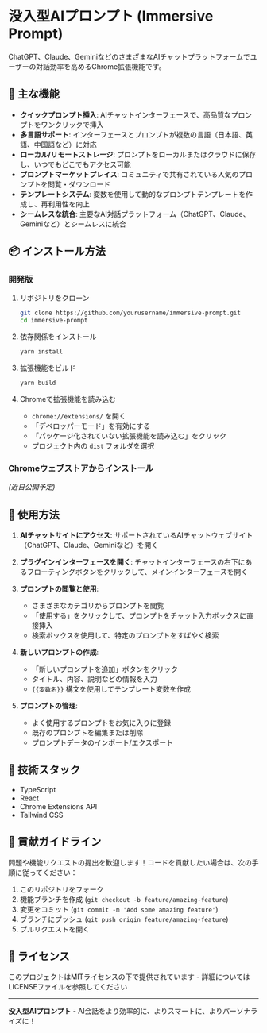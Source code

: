 # 没入型AIプロンプト (Immersive Prompt)

ChatGPT、Claude、GeminiなどのさまざまなAIチャットプラットフォームでユーザーの対話効率を高めるChrome拡張機能です。

## 🌟 主な機能

- **クイックプロンプト挿入**: AIチャットインターフェースで、高品質なプロンプトをワンクリックで挿入
- **多言語サポート**: インターフェースとプロンプトが複数の言語（日本語、英語、中国語など）に対応
- **ローカル/リモートストレージ**: プロンプトをローカルまたはクラウドに保存し、いつでもどこでもアクセス可能
- **プロンプトマーケットプレイス**: コミュニティで共有されている人気のプロンプトを閲覧・ダウンロード
- **テンプレートシステム**: 変数を使用して動的なプロンプトテンプレートを作成し、再利用性を向上
- **シームレスな統合**: 主要なAI対話プラットフォーム（ChatGPT、Claude、Geminiなど）とシームレスに統合

## 📦 インストール方法

### 開発版

1. リポジトリをクローン
   ```bash
   git clone https://github.com/yourusername/immersive-prompt.git
   cd immersive-prompt
   ```

2. 依存関係をインストール
   ```bash
   yarn install
   ```

3. 拡張機能をビルド
   ```bash
   yarn build
   ```

4. Chromeで拡張機能を読み込む
   - `chrome://extensions/` を開く
   - 「デベロッパーモード」を有効にする
   - 「パッケージ化されていない拡張機能を読み込む」をクリック
   - プロジェクト内の `dist` フォルダを選択

### Chromeウェブストアからインストール
*(近日公開予定)*

## 🚀 使用方法

1. **AIチャットサイトにアクセス**: サポートされているAIチャットウェブサイト（ChatGPT、Claude、Geminiなど）を開く

2. **プラグインインターフェースを開く**: チャットインターフェースの右下にあるフローティングボタンをクリックして、メインインターフェースを開く

3. **プロンプトの閲覧と使用**:
   - さまざまなカテゴリからプロンプトを閲覧
   - 「使用する」をクリックして、プロンプトをチャット入力ボックスに直接挿入
   - 検索ボックスを使用して、特定のプロンプトをすばやく検索

4. **新しいプロンプトの作成**:
   - 「新しいプロンプトを追加」ボタンをクリック
   - タイトル、内容、説明などの情報を入力
   - `{{変数名}}` 構文を使用してテンプレート変数を作成

5. **プロンプトの管理**:
   - よく使用するプロンプトをお気に入りに登録
   - 既存のプロンプトを編集または削除
   - プロンプトデータのインポート/エクスポート

## 🔧 技術スタック

- TypeScript
- React
- Chrome Extensions API
- Tailwind CSS

## 🤝 貢献ガイドライン

問題や機能リクエストの提出を歓迎します！コードを貢献したい場合は、次の手順に従ってください：

1. このリポジトリをフォーク
2. 機能ブランチを作成 (`git checkout -b feature/amazing-feature`)
3. 変更をコミット (`git commit -m 'Add some amazing feature'`)
4. ブランチにプッシュ (`git push origin feature/amazing-feature`)
5. プルリクエストを開く

## 📄 ライセンス

このプロジェクトはMITライセンスの下で提供されています - 詳細についてはLICENSEファイルを参照してください

---

**没入型AIプロンプト** - AI会話をより効率的に、よりスマートに、よりパーソナライズに！